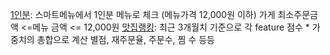 <a href="https://wiki.woowa.in/pages/viewpage.action?pageId=153014681" rel="noopener" class="external-link" target="_blank"><u>1인분</u></a>: 스마트메뉴에서 1인분 메뉴로 체크 (메뉴가격 12,000원 이하)
		가게 최소주문금액 <=메뉴 금액 <= 12,000원
<a href="https://wiki.woowa.in/pages/viewpage.action?pageId=307681556" rel="noopener" class="external-link" target="_blank"><u>맛집랭킹</u></a>: 최근 3개월치 기준으로 각 feature 점수 * 가중치의 총합으로 계산
		별점, 재주문율, 주문수, 찜 수 등등